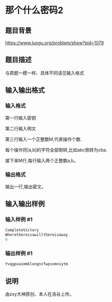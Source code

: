 # 那个什么密码2

## 题目背景

https://www.luogu.org/problem/show?pid=1079

## 题目描述

与原题一模一样、具体不同请见输入格式

## 输入输出格式

### 输入格式

第一行输入密钥

第二行输入明文

第三行输入一个正整数M,代表操作个数.

每个操作将[a,b]的字符全部倒转,比如abc倒转为cba.

接下来M行,每行输入两个正整数a,b。

### 输出格式

输出一行,输出密文。

## 输入输出样例

### 输入样例 #1

```cpp
CompleteVictory
Wherethereisawillthereisaway
0
```


### 输出样例 #1

```cpp
Yvqgpxaimmklongnzfwpvxmniytm
```


## 说明

由zxy大神原创、本人在洛谷上传。

